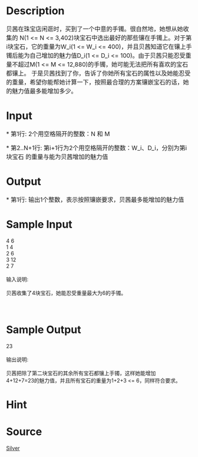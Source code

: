 
# Description

<div class="content"><p><span style="font-size: medium">贝茜在珠宝店闲逛时，买到了一个中意的手镯。很自然地，她想从她收集的 N(1 &lt;= N &lt;= 3,402)块宝石中选出最好的那些镶在手镯上。对于第i块宝石，它的重量为W_i(1 &lt;= W_i &lt;= 400)，并且贝茜知道它在镶上手镯后能为自己增加的魅力值D_i(1 &lt;= D_i &lt;= 100)。由于贝茜只能忍受重量不超过M(1 &lt;= M &lt;= 12,880)的手镯，她可能无法把所有喜欢的宝石都镶上。 于是贝茜找到了你，告诉了你她所有宝石的属性以及她能忍受的重量，希望你能帮她计算一下，按照最合理的方案镶嵌宝石的话，她的魅力值最多能增加多少。 </span></p></div>

# Input

<div class="content"><p><span style="font-size: medium">* 第1行: 2个用空格隔开的整数：N 和 M </span></p>
<p><span style="font-size: medium">* 第2..N+1行: 第i+1行为2个用空格隔开的整数：W_i、D_i，分别为第i块宝石 的重量与能为贝茜增加的魅力值 </span></p></div>

# Output

<div class="content"><p><span style="font-size: medium">* 第1行: 输出1个整数，表示按照镶嵌要求，贝茜最多能增加的魅力值 </span></p></div>

# Sample Input

<div class="content"><span class="sampledata">4 6<br/>
1 4<br/>
2 6<br/>
3 12<br/>
2 7<br/>
<br/>
输入说明:<br/>
<br/>
    贝茜收集了4块宝石，她能忍受重量最大为6的手镯。<br/>
<br/>
<br/>
</span></div>

# Sample Output

<div class="content"><span class="sampledata">23<br/>
<br/>
输出说明:<br/>
<br/>
    贝茜把除了第二块宝石的其余所有宝石都镶上手镯，这样她能增加<br/>
4+12+7=23的魅力值，并且所有宝石的重量为1+2+3 &lt;= 6，同样符合要求。<br/>
</span></div>

# Hint

<div class="content"><p></p></div>

# Source

<div class="content"><p><a href="problemset.php?search=Silver">Silver</a></p></div>

